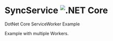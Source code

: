 # SyncService   ![.NET Core](https://github.com/decvs/SyncService/workflows/.NET%20Core/badge.svg)

DotNet Core ServiceWorker Example

Example with multiple Workers.

